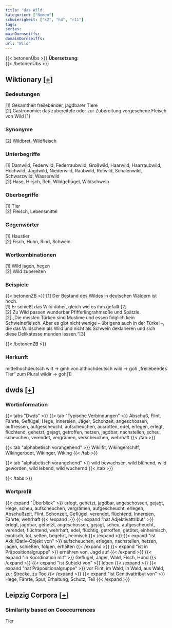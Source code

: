 ```yaml
---
title: "das Wild"
kategorien: ["Nomen"]
schwierigkeit: ["k2", "h4", "r11"]
tags:
series:
mainDornseiffs:
domainDornseiffs:
url: "Wild"
---
```


{{< betonenÜbs >}}
**Übersetzung:**  
{{< /betonenÜbs >}}

## Wiktionary [[+](https://de.wiktionary.org/wiki/Wild)]

### Bedeutungen
[1] Gesamtheit freilebender, jagdbarer Tiere  
[2] Gastronomie: das zubereitete oder zur Zubereitung vorgesehene Fleisch von Wild [1]  

### Synonyme
[2] Wildbret, Wildfleisch  

### Unterbegriffe
[1] Damwild, Federwild, Federraubwild, Großwild, Haarwild, Haarraubwild, Hochwild, Jagdwild, Niederwild, Raubwild, Rotwild, Schalenwild, Schwarzwild, Wasserwild  
[2] Hase, Hirsch, Reh, Wildgeflügel, Wildschwein  

### Oberbegriffe
[1] Tier  
[2] Fleisch, Lebensmittel  

### Gegenwörter
[1] Haustier  
[2] Fisch, Huhn, Rind, Schwein  

### Wortkombinationen
[1] Wild jagen, hegen  
[2] Wild zubereiten  

### Beispiele
{{< betonenZB >}}
[1] Der Bestand des Wildes in deutschen Wäldern ist hoch.  
[1] Er schießt das Wild daher, gleich wie es ihm gefallt.[2]  
[2] Zu Wild passen wunderbar Pfifferlingrahmsoße und Spätzle.  
[2] „Die meisten Türken sind Muslime und essen folglich kein Schweinefleisch. Aber es gibt nicht wenige – übrigens auch in der Türkei –, die das Wildschein als Wild und nicht als Schwein deklarieren und sich diese Delikatesse munden lassen.“[3]  

{{< /betonenZB >}}
### Herkunft
mittelhochdeutsch wilt → gmh von althochdeutsch wild → goh „freilebendes Tier“ zum Plural wildir → goh[1]  



## dwds [[+](https://www.dwds.de/wb/Wild)]

### Wortinformation
{{< tabs "Dwds" >}}
{{< tab "Typische Verbindungen" >}}
Abschuß, Flint, Fährte, Geflügel, Hege, Innereien, Jäger, Schonzeit, angeschossen, auffressen, aufgescheucht, aufscheuchen, ausrotten, edel, erlegen, erlegt, flüchtend, gehetzt, gejagt, getroffen, hetzen, jagdbar, nachstellen, scheu, scheuchen, verendet, vergrämen, verscheuchen, wehrhaft
{{< /tab >}}

{{< tab "alphabetisch vorangehend" >}}
Wiklifit, Wikingerschiff, Wikingerboot, Wikinger, Wiking
{{< /tab >}}

{{< tab "alphabetisch vorangehend" >}}
wild bewachsen, wild blühend, wild geworden, wild lebend, wild wuchernd
{{< /tab >}}

{{< /tabs >}}

### Wortprofil
{{< expand "Überblick" >}} erlegt, gehetzt, jagdbar, angeschossen, gejagt, Hege, scheu, aufscheuchen, vergrämen, aufgescheucht, erlegen, Abschußzeit, Flint, Schonzeit, Geflügel, verendet, flüchtend, Innereien, Fährte, wehrhaft {{< /expand >}}
{{< expand "hat Adjektivattribut" >}} erlegt, jagdbar, gehetzt, angeschossen, gejagt, scheu, aufgescheucht, verendet, flüchtend, wehrhaft, edel, flüchtig, getroffen, getötet, einheimisch, exotisch, tot, selten, begehrt, heimisch {{< /expand >}}
{{< expand "ist Akk./Dativ-Objekt von" >}} aufscheuchen, erlegen, nachstellen, hetzen, jagen, schießen, folgen, erhalten {{< /expand >}}
{{< expand "ist in Präpositionalgruppe" >}} ernähren von, Jagd auf {{< /expand >}}
{{< expand "in Koordination mit" >}} Geflügel, Jäger, Wald, Fisch, Hund {{< /expand >}}
{{< expand "ist Subjekt von" >}} leben {{< /expand >}}
{{< expand "hat Präpositionalgruppe" >}} vor Flint, im Wald, in Wald, aus Wald, zur Strecke, zu Tod {{< /expand >}}
{{< expand "ist Genitivattribut von" >}} Hege, Fährte, Spur, Erhaltung, Schutz, Teil {{< /expand >}}

## Leipzig Corpora [[+](https://corpora.uni-leipzig.de/en/res?word=Wild&corpusId=deu_newscrawl-public_2018)]


### Similarity based on Cooccurrences
Tier

